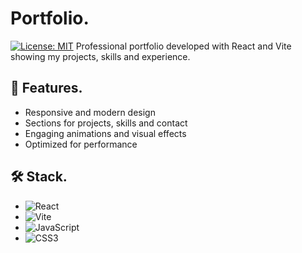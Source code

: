 # Portfolio.
[![License: MIT](https://img.shields.io/badge/License-MIT-yellow.svg)](https://opensource.org/licenses/MIT)
Professional portfolio developed with React and Vite showing my projects, skills and experience.

## 🚀 Features.
- Responsive and modern design
- Sections for projects, skills and contact
- Engaging animations and visual effects
- Optimized for performance

## 🛠  Stack.
- ![React](https://img.shields.io/badge/-React-61DAFB?logo=react&logoColor=white)
- ![Vite](https://img.shields.io/badge/-Vite-646CFF?logo=vite&logoColor=white)
- ![JavaScript](https://img.shields.io/badge/-JavaScript-F7DF1E?logo=javascript&logoColor=black)
- ![CSS3](https://img.shields.io/badge/-CSS3-1572B6?logo=css3&logoColor=white)


